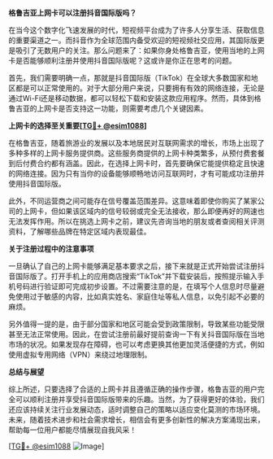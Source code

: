 **格鲁吉亚上网卡可以注册抖音国际版吗？**

在当今这个数字化飞速发展的时代，短视频平台成为了许多人分享生活、获取信息的重要渠道之一。而抖音作为全球范围内备受欢迎的短视频社交应用，其国际版更是吸引了无数用户的关注。那么问题来了：如果你身处格鲁吉亚，使用当地的上网卡是否能够顺利注册并使用抖音国际版呢？这或许是你正在思考的问题。

首先，我们需要明确一点，那就是抖音国际版（TikTok）在全球大多数国家和地区都是可以正常使用的。对于大部分用户来说，只要拥有有效的网络连接，无论是通过Wi-Fi还是移动数据，都可以轻松下载和安装这款应用程序。然而，具体到格鲁吉亚的上网卡是否支持这一功能，则需要考虑几个关键因素。

**上网卡的选择至关重要[[TG💪+ @esim1088](https://t.me/s/esim1088)]**

在格鲁吉亚，随着旅游业的发展以及本地居民对互联网需求的增长，市场上出现了多种多样的上网卡服务提供商。这些服务商提供的上网卡种类繁多，从预付费套餐到后付费合约都有涵盖。因此，在选择上网卡时，首先要确保它能提供稳定且快速的网络连接。因为只有当你的设备能够顺畅地访问互联网时，才有可能成功注册并使用抖音国际版。

此外，不同运营商之间可能存在信号覆盖范围差异。这意味着即使你购买了某家公司的上网卡，但如果该区域内的信号较弱或完全无法接收，那么即便再好的网速也无法发挥作用。所以在挑选上网卡之前，建议先咨询当地的朋友或者查阅相关评测资料，了解哪些品牌在特定区域内表现最佳。

**关于注册过程中的注意事项**

一旦确认了自己的上网卡能够满足基本要求之后，接下来就是正式开始尝试注册抖音国际版了。打开手机上的应用商店搜索“TikTok”并下载安装后，按照提示输入手机号码进行验证即可完成初步设置。不过需要注意的是，在填写个人信息时尽量避免使用过于敏感的内容，比如真实姓名、家庭住址等私人信息，以免引起不必要的麻烦。

另外值得一提的是，由于部分国家和地区可能会受到政策限制，导致某些功能受限甚至无法正常使用。因此，在尝试注册前最好提前查询一下有关抖音国际版在当地市场的状况。如果发现存在障碍，也可以考虑更换其他更加灵活便捷的方式，例如使用虚拟专用网络（VPN）来绕过地理限制。

**总结与展望**

综上所述，只要选择了合适的上网卡并且遵循正确的操作步骤，格鲁吉亚的用户完全可以顺利注册并享受抖音国际版带来的乐趣。当然，为了获得更好的体验，我们还应该持续关注行业发展动态，适时调整自己的策略以适应变化莫测的市场环境。未来，随着技术进步和社会需求增长，相信会有更多创新性的解决方案涌现出来，帮助每一位用户都能尽情展现自我风采！

[[TG💪+ @esim1088](https://t.me/s/esim1088) ![Image](https://i.postimg.cc/4NQfJmqS/Snipaste-2025-05-13-00-14-12.png)]